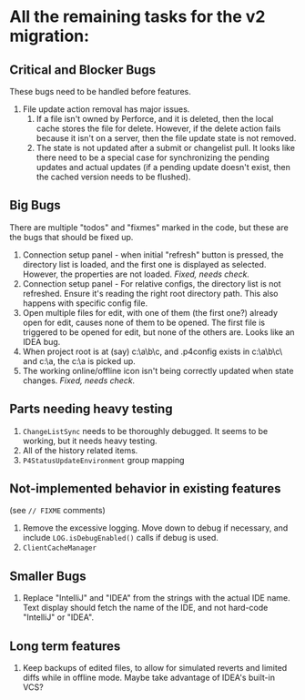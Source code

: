 # All the remaining tasks for the v2 migration:


## Critical and Blocker Bugs

These bugs need to be handled before features.

1. File update action removal has major issues.
    1. If a file isn't owned by Perforce, and it is deleted, then the
        local cache stores the file for delete.  However, if the delete
        action fails because it isn't on a server, then the file update
        state is not removed.
    1. The state is not updated after a submit or changelist pull.
        It looks like there need to be a special case for
        synchronizing the pending updates and
        actual updates (if a pending update doesn't exist, then the
        cached version needs to be flushed).


## Big Bugs

There are multiple "todos" and "fixmes" marked in the code, but these are the bugs
that should be fixed up.

1. Connection setup panel - when initial "refresh" button is pressed, the directory list
   is loaded, and the first one is displayed as selected.  However, the properties are
   not loaded.  *Fixed, needs check.*
1. Connection setup panel - For relative configs, the directory list is not refreshed.
   Ensure it's reading the right root directory path.  This also happens with
   specific config file.
1. Open multiple files for edit, with one of them (the first one?) already
   open for edit, causes none of them to be opened.
   The first file is triggered to be opened for edit, but none of the
   others are.  Looks like an IDEA bug.
1. When project root is at (say) c:\a\b\c\, and .p4config exists in c:\a\b\c\ and c:\a, the
   c:\a is picked up.
1. The working online/offline icon isn't being correctly updated
   when state changes. *Fixed, needs check.*


## Parts needing heavy testing

1. `ChangeListSync` needs to be thoroughly debugged.  It seems to be working, but it
   needs heavy testing.
1. All of the history related items.
1. `P4StatusUpdateEnvironment` group mapping


## Not-implemented behavior in existing features

(see `// FIXME` comments)

1. Remove the excessive logging.  Move down to debug if necessary,
   and include `LOG.isDebugEnabled()` calls if debug is used.
1. `ClientCacheManager`


## Smaller Bugs

1. Replace "IntelliJ" and "IDEA" from the strings with the actual IDE name.
   Text display should fetch the name of the IDE, and not hard-code "IntelliJ" or
    "IDEA".

## Long term features

1. Keep backups of edited files, to allow for simulated reverts and limited diffs while in
   offline mode.  Maybe take advantage of IDEA's built-in VCS?

